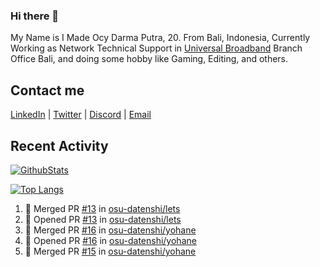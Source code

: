 ### Hi there 👋

My Name is I Made Ocy Darma Putra, 20. From Bali, Indonesia, Currently Working as Network Technical Support in [Universal Broadband](https://universal.net.id) Branch Office Bali, and doing some hobby like Gaming, Editing, and others.

## Contact me

[LinkedIn](https://linkedin.com/in/troke) | [Twitter](https://twitter.com/darma_ochi) | [Discord](https://link.troke.id/discord) | <a href="mailto:ochi@troke.id">Email</a> 

## Recent Activity

[![GithubStats](https://github-readme-stats.vercel.app/api?username=troke12&show_icons=true)](https://github.com/troke12)

[![Top Langs](https://github-readme-stats.vercel.app/api/top-langs/?username=troke12&layout=compact)](https://github.com/anuraghazra/github-readme-stats)

<!--START_SECTION:activity-->
1. 🎉 Merged PR [#13](https://github.com/osu-datenshi/lets/pull/13) in [osu-datenshi/lets](https://github.com/osu-datenshi/lets)
2. 💪 Opened PR [#13](https://github.com/osu-datenshi/lets/pull/13) in [osu-datenshi/lets](https://github.com/osu-datenshi/lets)
3. 🎉 Merged PR [#16](https://github.com/osu-datenshi/yohane/pull/16) in [osu-datenshi/yohane](https://github.com/osu-datenshi/yohane)
4. 💪 Opened PR [#16](https://github.com/osu-datenshi/yohane/pull/16) in [osu-datenshi/yohane](https://github.com/osu-datenshi/yohane)
5. 🎉 Merged PR [#15](https://github.com/osu-datenshi/yohane/pull/15) in [osu-datenshi/yohane](https://github.com/osu-datenshi/yohane)
<!--END_SECTION:activity-->

